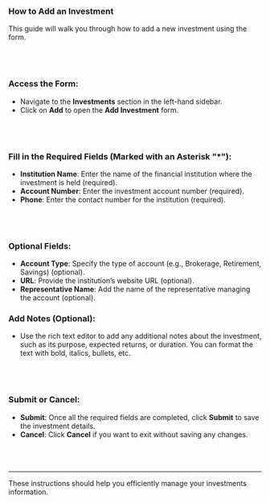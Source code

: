 <!-- ---
title: "Help Documentation: Investments Add Form"
--- -->

### **How to Add an Investment**

This guide will walk you through how to add a new investment using the form.
<br></br>
<br></br>

### **Access the Form**:
- Navigate to the **Investments** section in the left-hand sidebar.
- Click on **Add** to open the **Add Investment** form.
<br></br>
<br></br>

### **Fill in the Required Fields (Marked with an Asterisk "*")**:
- **Institution Name**: Enter the name of the financial institution where the investment is held (required).
- **Account Number**: Enter the investment account number (required).
- **Phone**: Enter the contact number for the institution (required).
<br></br>
<br></br>

### **Optional Fields**:
- **Account Type**: Specify the type of account (e.g., Brokerage, Retirement, Savings) (optional).
- **URL**: Provide the institution’s website URL (optional).
- **Representative Name**: Add the name of the representative managing the account (optional).

### Add Notes (Optional):
- Use the rich text editor to add any additional notes about the investment, such as its purpose, expected returns, or duration. You can format the text with bold, italics, bullets, etc.
<br></br>
<br></br>

### **Submit or Cancel**:
- **Submit**: Once all the required fields are completed, click **Submit** to save the investment details.
- **Cancel**: Click **Cancel** if you want to exit without saving any changes.
<br></br>
<br></br>
---

These instructions should help you efficiently manage your investments information.
